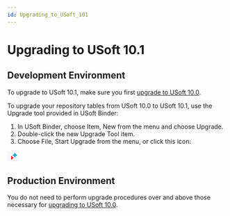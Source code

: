 ```yaml
---
id: Upgrading_to_USoft_101
---
```


# Upgrading to USoft 10.1

## Development Environment

To upgrade to USoft 10.1, make sure you first [upgrade to USoft 10.0](/docs/USoft%20for%20administrators/Upgrading%20to%20USoft%2010/Upgrading%20the%20Development%20environment%20to%20USoft%20100.md).

To upgrade your repository tables from USoft 10.0 to USoft 10.1, use the Upgrade tool provided in USoft Binder:

1. In USoft Binder, choose Item, New from the menu and choose Upgrade.
2. Double-click the new Upgrade Tool item.
3. Choose File, Start Upgrade from the menu, or click this icon:

![](./assets/3eb6ad7e-a067-4cc3-8df9-a62bf618c968.png)

## Production Environment

You do not need to perform upgrade procedures over and above those necessary for [upgrading to USoft 10.0](/docs/USoft%20for%20administrators/Upgrading%20to%20USoft%2010/Upgrading%20the%20Production%20environment%20to%20USoft%20100.md).